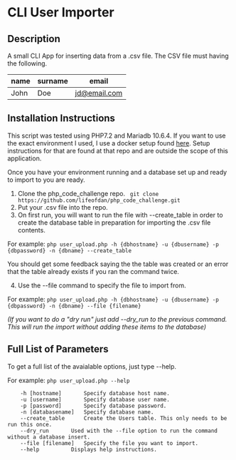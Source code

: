 # CLI User Importer
## Description
A small CLI App for inserting data from a .csv file. The CSV file must having the following.

| name | surname | email |
|------|---------|-------|
| John | Doe     | jd@email.com |

## Installation Instructions
This script was tested using PHP7.2 and Mariadb 10.6.4. If you want to use the exact environment I used, I use a docker setup found [here](https://github.com/lifeofdan/docker_env). Setup instructions for that are found at that repo and are outside the scope of this application.

Once you have your environment running and a database set up and ready to import to you are ready.

1. Clone the php_code_challenge repo. ` git clone https://github.com/lifeofdan/php_code_challenge.git`
2. Put your .csv file into the repo.
3. On first run, you will want to run the file with --create_table in order to create the database table in preparation for importing the .csv file contents.

For example:
`php user_upload.php -h {dbhostname} -u {dbusername} -p {dbpassword} -n {dbname} --create_table`

You should get some feedback saying the the table was created or an error that the table already exists if you ran the command twice.

4. Use the --file command to specify the file to import from.

For example:
`php user_upload.php -h {dbhostname} -u {dbusername} -p {dbpassword} -n {dbname} --file {filename}`

*(If you want to do a "dry run" just add --dry_run to the previous command. This will run the import without adding these items to the database)*

## Full List of Parameters
To get a full list of the avaialable options, just type --help.

For example:
`php user_upload.php --help`

```
	-h [hostname]		Specify database host name.
	-u [username]		Specify database user name.
	-p [password]		Specify database password.
	-n [databasename]	Specify database name.
	--create_table 		Create the Users table. This only needs to be run this once.
	--dry_run 		Used with the --file option to run the command without a database insert.
	--file [filename]	Specify the file you want to import.
	--help 			Displays help instructions.
```